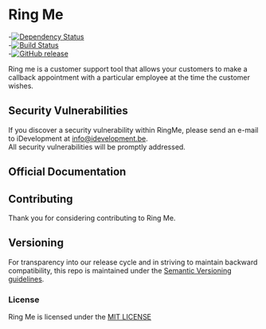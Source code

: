# Ring Me
-[![Dependency Status](https://david-dm.org/idevelopment/RingMe.svg)](https://david-dm.org/idevelopment/RingMe)		
-[![Build Status](https://travis-ci.org/idevelopment/RingMe.svg?branch=master)](https://travis-ci.org/idevelopment/RingMe)		
-[![GitHub release](https://img.shields.io/github/release/qubyte/rubidium.svg)](https://github.com/idevelopment/RingMe/tree/master)
 
Ring me is a customer support tool that allows your customers to make a callback appointment with a particular employee at the time the customer wishes.

## Security Vulnerabilities		
If you discover a security vulnerability within RingMe, please send an e-mail to iDevelopment at info@idevelopment.be.		
All security vulnerabilities will be promptly addressed.

## Official Documentation

## Contributing

Thank you for considering contributing to Ring Me.


## Versioning
For transparency into our release cycle and in striving to maintain backward compatibility,
this repo is maintained under the [Semantic Versioning guidelines](http://semver.org/).


### License

Ring Me is licensed under the [MIT LICENSE](http://opensource.org/licenses/mit)
